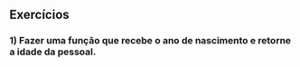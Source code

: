 ## Exercícios

### 1) Fazer uma função que recebe o ano de nascimento e retorne a idade da pessoal.

